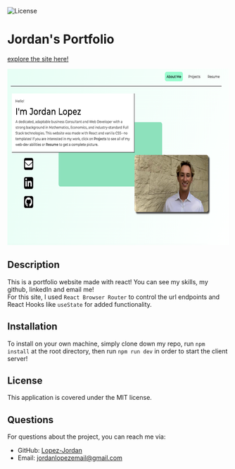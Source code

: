 ![License](https://img.shields.io/badge/license-MIT-brightgreen)

# Jordan's Portfolio
[explore the site here!](https://snazzy-travesseiro-fba125.netlify.app)

<img src="./public/screenshotNew.png" height="400px">

## Description
This is a portfolio website made with react! You can see my skills, my github, linkedIn and email me!
<br>
For this site, I used `React Browser Router` to control the url endpoints and React Hooks like `useState` for added functionality.

## Installation
To install on your own machine, simply clone down my repo, run `npm install` at the root directory, then run `npm run dev` in order to start the client server!

## License
This application is covered under the MIT license.

## Questions
For questions about the project, you can reach me via:
- GitHub: [Lopez-Jordan](https://github.com/Lopez-Jordan)
- Email: jordanlopezemail@gmail.com
